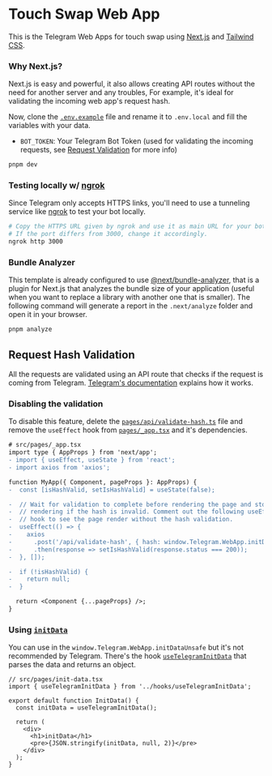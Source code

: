 # Touch Swap Web App

This is the Telegram Web Apps for touch swap   using [Next.js](https://nextjs.org/) and [Tailwind CSS](https://tailwindcss.com/).

### Why Next.js?

Next.js is easy and powerful, it also allows creating API routes without the need for another server and any troubles, For example, it's ideal for validating the incoming web app's request hash.


Now, clone the [`.env.example`](.env.example) file and rename it to `.env.local` and fill the variables with your data.

- `BOT_TOKEN`: Your Telegram Bot Token (used for validating the incoming requests, see [Request Validation](#request-validation) for more info)

```bash
pnpm dev
```

### Testing locally w/ [ngrok](https://ngrok.com/)

Since Telegram only accepts HTTPS links, you'll need to use a tunneling service like [ngrok](https://ngrok.com/) to test your bot locally.

```bash
# Copy the HTTPS URL given by ngrok and use it as main URL for your bot.
# If the port differs from 3000, change it accordingly.
ngrok http 3000
```

### Bundle Analyzer

This template is already configured to use [@next/bundle-analyzer](https://www.npmjs.com/package/@next/bundle-analyzer), that is a plugin for Next.js that analyzes the bundle size of your application (useful when you want to replace a library with another one that is smaller). The following command will generate a report in the `.next/analyze` folder and open it in your browser.

```bash
pnpm analyze
```

## Request Hash Validation

All the requests are validated using an API route that checks if the request is coming from Telegram. [Telegram's documentation](https://core.telegram.org/bots/webapps#validating-data-received-via-the-web-app) explains how it works.

### Disabling the validation

To disable this feature, delete the [`pages/api/validate-hash.ts`](src/pages/api/validate-hash.ts) file and remove the `useEffect` hook from [`pages/_app.tsx`](src/pages/_app.tsx) and it's dependencies.

```diff
# src/pages/_app.tsx
import type { AppProps } from 'next/app';
- import { useEffect, useState } from 'react';
- import axios from 'axios';

function MyApp({ Component, pageProps }: AppProps) {
-  const [isHashValid, setIsHashValid] = useState(false);

-  // Wait for validation to complete before rendering the page and stop the
-  // rendering if the hash is invalid. Comment out the following useEffect
-  // hook to see the page render without the hash validation.
-  useEffect(() => {
-    axios
-      .post('/api/validate-hash', { hash: window.Telegram.WebApp.initData })
-      .then(response => setIsHashValid(response.status === 200));
-  }, []);

-  if (!isHashValid) {
-    return null;
-  }

  return <Component {...pageProps} />;
}
```

### Using [`initData`](https://core.telegram.org/bots/webapps#webappinitdata)

You can use in the `window.Telegram.WebApp.initDataUnsafe` but it's not recommended by Telegram. There's the hook [`useTelegramInitData`](src/hooks/useTelegramInitData.ts) that parses the data and returns an object.

```tsx
// src/pages/init-data.tsx
import { useTelegramInitData } from '../hooks/useTelegramInitData';

export default function InitData() {
  const initData = useTelegramInitData();

  return (
    <div>
      <h1>initData</h1>
      <pre>{JSON.stringify(initData, null, 2)}</pre>
    </div>
  );
}
```
